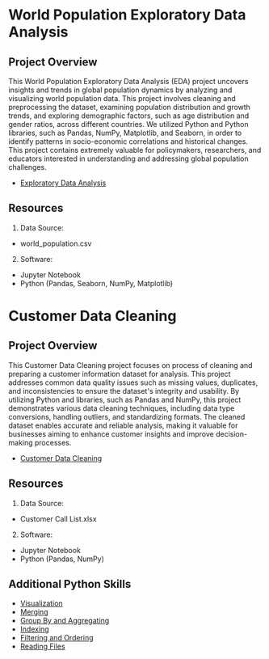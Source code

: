 # World Population Exploratory Data Analysis

## Project Overview
This World Population Exploratory Data Analysis (EDA) project uncovers insights and trends in global population dynamics by analyzing and visualizing world population data. This project involves cleaning and preprocessing the dataset, examining population distribution and growth trends, and exploring demographic factors, such as age distribution and gender ratios, across different countries. We utilized Python and Python libraries, such as Pandas, NumPy, Matplotlib, and Seaborn, in order to identify patterns in socio-economic correlations and historical changes. This project contains extremely valuable for policymakers, researchers, and educators interested in understanding and addressing global population challenges.
- [Exploratory Data Analysis](https://github.com/priyanka-velu/World_Population_EDA/blob/main/Project1_World_Population_Exploratory_Data_Analysis.ipynb)

## Resources
1. Data Source:
- world_population.csv

2. Software:
- Jupyter Notebook
- Python (Pandas, Seaborn, NumPy, Matplotlib)

# Customer Data Cleaning

## Project Overview
This Customer Data Cleaning project focuses on process of cleaning and preparing a customer information dataset for analysis. This project addresses common data quality issues such as missing values, duplicates, and inconsistencies to ensure the dataset's integrity and usability. By utilizing Python and libraries, such as Pandas and NumPy, this project demonstrates various data cleaning techniques, including data type conversions, handling outliers, and standardizing formats. The cleaned dataset enables accurate and reliable analysis, making it valuable for businesses aiming to enhance customer insights and improve decision-making processes.
- [Customer Data Cleaning](https://github.com/priyanka-velu/World_Population_EDA/blob/main/Project2_Customer_Information_Data_Cleaning.ipynb)

## Resources
1. Data Source:
- Customer Call List.xlsx

2. Software:
- Jupyter Notebook
- Python (Pandas, NumPy)

## Additional Python Skills
- [Visualization](https://github.com/priyanka-velu/World_Population_EDA/blob/main/Pandas_Visualization.ipynb)
- [Merging](https://github.com/priyanka-velu/World_Population_EDA/blob/main/Pandas_Merge_Join_Concatenate.ipynb)
- [Group By and Aggregating](https://github.com/priyanka-velu/World_Population_EDA/blob/main/Pandas_Group_By_Aggregate.ipynb)
- [Indexing](https://github.com/priyanka-velu/World_Population_EDA/blob/main/Pandas_Indexing.ipynb)
- [Filtering and Ordering](https://github.com/priyanka-velu/World_Population_EDA/blob/main/Pandas_Filtering_Ordering.ipynb)
- [Reading Files](https://github.com/priyanka-velu/World_Population_EDA/blob/main/Pandas_Reading_Files.ipynb)
